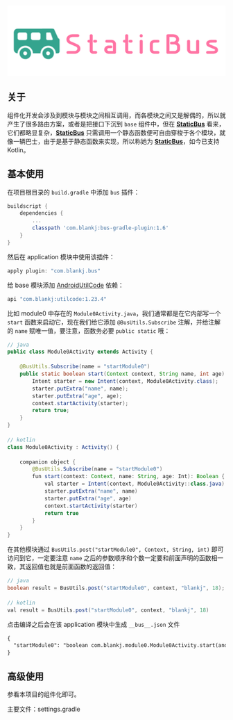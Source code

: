 ![logo][logo]

## 关于

组件化开发会涉及到模块与模块之间相互调用，而各模块之间又是解偶的，所以就产生了很多路由方案，或者是把接口下沉到 `base` 组件中，但在 **[StaticBus][bus]** 看来，它们都略显复杂，**[StaticBus][bus]** 只需调用一个静态函数便可自由穿梭于各个模块，就像一辆巴士，由于是基于静态函数来实现，所以称她为 **[StaticBus][bus]**，如今已支持 Kotlin。


## 基本使用

在项目根目录的 `build.gradle` 中添加 `bus` 插件：

```groovy
buildscript {
    dependencies {
        ...
        classpath 'com.blankj:bus-gradle-plugin:1.6'
    }
}
```

然后在 application 模块中使用该插件：

```groovy
apply plugin: "com.blankj.bus"
```

给 base 模块添加 [AndroidUtilCode](https://github.com/Blankj/AndroidUtilCode) 依赖：

```groovy
api "com.blankj:utilcode:1.23.4"
```

比如 module0 中存在的 `Module0Activity.java`，我们通常都是在它内部写一个 `start` 函数来启动它，现在我们给它添加 `@BusUtils.Subscribe` 注解，并给注解的 `name` 赋唯一值，要注意，函数务必要 `public static` 哦：

```java
// java
public class Module0Activity extends Activity {

    @BusUtils.Subscribe(name = "startModule0")
    public static boolean start(Context context, String name, int age) {
        Intent starter = new Intent(context, Module0Activity.class);
        starter.putExtra("name", name);
        starter.putExtra("age", age);
        context.startActivity(starter);
        return true;
    }
}

// kotlin
class Module0Activity : Activity() {

    companion object {
        @BusUtils.Subscribe(name = "startModule0")
        fun start(context: Context, name: String, age: Int): Boolean {
            val starter = Intent(context, Module0Activity::class.java)
            starter.putExtra("name", name)
            starter.putExtra("age", age)
            context.startActivity(starter)
            return true
        }
    }
}
```

在其他模块通过 `BusUtils.post("startModule0", Context, String, int)` 即可访问到它，一定要注意 `name` 之后的参数顺序和个数一定要和前面声明的函数相一致，其返回值也就是前面函数的返回值：

```java
// java
boolean result = BusUtils.post("startModule0", context, "blankj", 18);

// kotlin
val result = BusUtils.post("startModule0", context, "blankj", 18)
```

点击编译之后会在该 application 模块中生成 `__bus__.json` 文件

```txt
{
  "startModule0": "boolean com.blankj.module0.Module0Activity.start(android.content.Context,java.lang.String,int)"
}
```


## 高级使用

参看本项目的组件化即可。

主要文件：settings.gradle




[logo]: https://raw.githubusercontent.com/Blankj/AndroidUtilCode/master/art/logo_static_bus.png
[bus]: https://github.com/Blankj/AndroidUtilCode/utilcode/README-STATIC-BUS.md